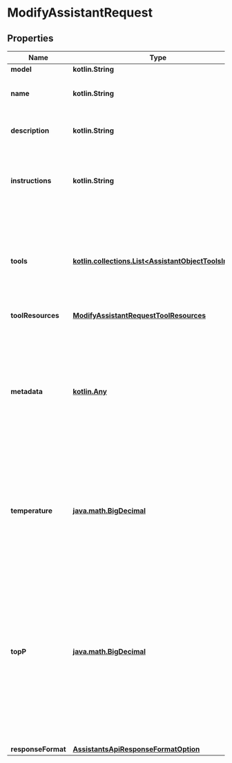 
# ModifyAssistantRequest

## Properties
| Name | Type | Description | Notes |
| ------------ | ------------- | ------------- | ------------- |
| **model** | **kotlin.String** |  |  [optional] |
| **name** | **kotlin.String** | The name of the assistant. The maximum length is 256 characters.  |  [optional] |
| **description** | **kotlin.String** | The description of the assistant. The maximum length is 512 characters.  |  [optional] |
| **instructions** | **kotlin.String** | The system instructions that the assistant uses. The maximum length is 256,000 characters.  |  [optional] |
| **tools** | [**kotlin.collections.List&lt;AssistantObjectToolsInner&gt;**](AssistantObjectToolsInner.md) | A list of tool enabled on the assistant. There can be a maximum of 128 tools per assistant. Tools can be of types &#x60;code_interpreter&#x60;, &#x60;file_search&#x60;, or &#x60;function&#x60;.  |  [optional] |
| **toolResources** | [**ModifyAssistantRequestToolResources**](ModifyAssistantRequestToolResources.md) |  |  [optional] |
| **metadata** | [**kotlin.Any**](.md) | Set of 16 key-value pairs that can be attached to an object. This can be useful for storing additional information about the object in a structured format. Keys can be a maximum of 64 characters long and values can be a maximum of 512 characters long.  |  [optional] |
| **temperature** | [**java.math.BigDecimal**](java.math.BigDecimal.md) | What sampling temperature to use, between 0 and 2. Higher values like 0.8 will make the output more random, while lower values like 0.2 will make it more focused and deterministic.  |  [optional] |
| **topP** | [**java.math.BigDecimal**](java.math.BigDecimal.md) | An alternative to sampling with temperature, called nucleus sampling, where the model considers the results of the tokens with top_p probability mass. So 0.1 means only the tokens comprising the top 10% probability mass are considered.  We generally recommend altering this or temperature but not both.  |  [optional] |
| **responseFormat** | [**AssistantsApiResponseFormatOption**](AssistantsApiResponseFormatOption.md) |  |  [optional] |



